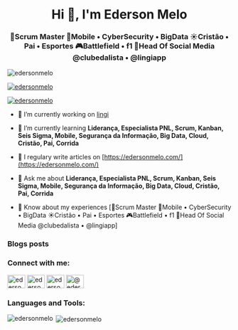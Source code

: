 <h1 align="center">Hi 👋, I'm Ederson Melo</h1>
<h3 align="center">🧭Scrum Master
🚀Mobile • CyberSecurity • BigData
☀️Cristão • Pai • Esportes
🎮Battlefield • f1
💬Head Of Social Media @clubedalista • @lingiapp</h3>

<p align="left"> <img src="https://komarev.com/ghpvc/?username=edersonmelo&label=Profile%20views&color=0e75b6&style=flat" alt="edersonmelo" /> </p>

<p align="left"> <a href="https://github.com/ryo-ma/github-profile-trophy"><img src="https://github-profile-trophy.vercel.app/?username=edersonmelo" alt="edersonmelo" /></a> </p>

<p align="left"> <a href="https://twitter.com/edersonmelo" target="blank"><img src="https://img.shields.io/twitter/follow/edersonmelo?logo=twitter&style=for-the-badge" alt="edersonmelo" /></a> </p>

- 🔭 I’m currently working on [lingi](https://github.com/lingiapp)

- 🌱 I’m currently learning **Liderança, Especialista PNL, Scrum, Kanban, Seis Sigma, Mobile, Segurança da Informação, Big Data, Cloud, Cristão, Pai, Corrida**

- 📝 I regulary write articles on [https://edersonmelo.com/](https://edersonmelo.com/)

- 💬 Ask me about **Liderança, Especialista PNL, Scrum, Kanban, Seis Sigma, Mobile, Segurança da Informação, Big Data, Cloud, Cristão, Pai, Corrida**

- 📄 Know about my experiences [🧭Scrum Master
🚀Mobile • CyberSecurity • BigData
☀️Cristão • Pai • Esportes
🎮Battlefield • f1
💬Head Of Social Media @clubedalista • @lingiapp]

### Blogs posts
<!-- BLOG-POST-LIST:START -->
<!-- BLOG-POST-LIST:END -->

<h3 align="left">Connect with me:</h3>
<p align="left">
<a href="https://twitter.com/edersonmelo" target="blank"><img align="center" src="https://cdn.jsdelivr.net/npm/simple-icons@3.0.1/icons/twitter.svg" alt="edersonmelo" height="30" width="40" /></a>
<a href="https://linkedin.com/in/edersonmelo" target="blank"><img align="center" src="https://cdn.jsdelivr.net/npm/simple-icons@3.0.1/icons/linkedin.svg" alt="edersonmelo" height="30" width="40" /></a>
<a href="https://instagram.com/edersonmmelo" target="blank"><img align="center" src="https://cdn.jsdelivr.net/npm/simple-icons@3.0.1/icons/instagram.svg" alt="edersonmmelo" height="30" width="40" /></a>
<a href="https://medium.com/@edersonmelo" target="blank"><img align="center" src="https://cdn.jsdelivr.net/npm/simple-icons@3.0.1/icons/medium.svg" alt="@edersonmelo" height="30" width="40" /></a>
</p>

<h3 align="left">Languages and Tools:</h3>

<p><img align="left" src="https://github-readme-stats.vercel.app/api/top-langs?username=edersonmelo&show_icons=true&locale=en&layout=compact" alt="edersonmelo" /></p>

<p>&nbsp;<img align="center" src="https://github-readme-stats.vercel.app/api?username=edersonmelo&show_icons=true&locale=en" alt="edersonmelo" /></p>
